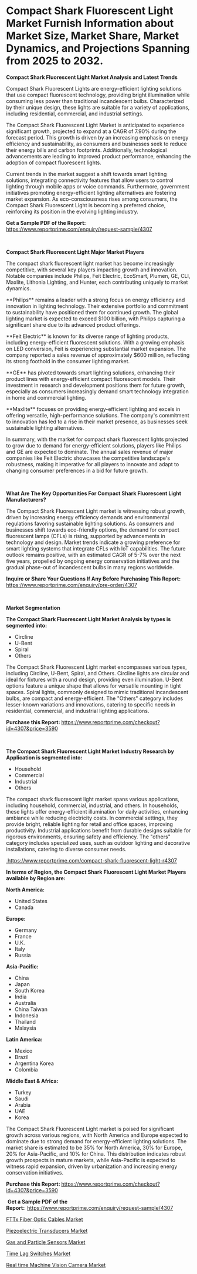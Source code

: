 <p><h1>Compact Shark Fluorescent Light Market Furnish Information about Market Size, Market Share, Market Dynamics, and Projections Spanning from 2025 to 2032.</h1></p><p><strong>Compact Shark Fluorescent Light Market Analysis and Latest Trends</strong></p>
<p><p>Compact Shark Fluorescent Lights are energy-efficient lighting solutions that use compact fluorescent technology, providing bright illumination while consuming less power than traditional incandescent bulbs. Characterized by their unique design, these lights are suitable for a variety of applications, including residential, commercial, and industrial settings.</p><p>The Compact Shark Fluorescent Light Market is anticipated to experience significant growth, projected to expand at a CAGR of 7.90% during the forecast period. This growth is driven by an increasing emphasis on energy efficiency and sustainability, as consumers and businesses seek to reduce their energy bills and carbon footprints. Additionally, technological advancements are leading to improved product performance, enhancing the adoption of compact fluorescent lights.</p><p>Current trends in the market suggest a shift towards smart lighting solutions, integrating connectivity features that allow users to control lighting through mobile apps or voice commands. Furthermore, government initiatives promoting energy-efficient lighting alternatives are fostering market expansion. As eco-consciousness rises among consumers, the Compact Shark Fluorescent Light is becoming a preferred choice, reinforcing its position in the evolving lighting industry.</p></p>
<p><strong>Get a Sample PDF of the Report:&nbsp;</strong> <a href="https://www.reportprime.com/enquiry/request-sample/4307?utm_campaign=2230&utm_medium=2&utm_source=Github&utm_content=ia&utm_term=19032025&utm_id=compact-shark-fluorescent-light">https://www.reportprime.com/enquiry/request-sample/4307</a></p>
<p>&nbsp;</p>
<p><strong>Compact Shark Fluorescent Light Major Market Players</strong></p>
<p><p>The compact shark fluorescent light market has become increasingly competitive, with several key players impacting growth and innovation. Notable companies include Philips, Feit Electric, EcoSmart, Plumen, GE, CLI, Maxlite, Lithonia Lighting, and Hunter, each contributing uniquely to market dynamics.</p><p>**Philips** remains a leader with a strong focus on energy efficiency and innovation in lighting technology. Their extensive portfolio and commitment to sustainability have positioned them for continued growth. The global lighting market is expected to exceed $100 billion, with Philips capturing a significant share due to its advanced product offerings.</p><p>**Feit Electric** is known for its diverse range of lighting products, including energy-efficient fluorescent solutions. With a growing emphasis on LED conversion, Feit is experiencing substantial market expansion. The company reported a sales revenue of approximately $600 million, reflecting its strong foothold in the consumer lighting market.</p><p>**GE** has pivoted towards smart lighting solutions, enhancing their product lines with energy-efficient compact fluorescent models. Their investment in research and development positions them for future growth, especially as consumers increasingly demand smart technology integration in home and commercial lighting.</p><p>**Maxlite** focuses on providing energy-efficient lighting and excels in offering versatile, high-performance solutions. The company's commitment to innovation has led to a rise in their market presence, as businesses seek sustainable lighting alternatives.</p><p>In summary, with the market for compact shark fluorescent lights projected to grow due to demand for energy-efficient solutions, players like Philips and GE are expected to dominate. The annual sales revenue of major companies like Feit Electric showcases the competitive landscape's robustness, making it imperative for all players to innovate and adapt to changing consumer preferences in a bid for future growth.</p></p>
<p>&nbsp;</p>
<p><strong>What Are The Key Opportunities For Compact Shark Fluorescent Light Manufacturers?</strong></p>
<p><p>The Compact Shark Fluorescent Light market is witnessing robust growth, driven by increasing energy efficiency demands and environmental regulations favoring sustainable lighting solutions. As consumers and businesses shift towards eco-friendly options, the demand for compact fluorescent lamps (CFLs) is rising, supported by advancements in technology and design. Market trends indicate a growing preference for smart lighting systems that integrate CFLs with IoT capabilities. The future outlook remains positive, with an estimated CAGR of 5-7% over the next five years, propelled by ongoing energy conservation initiatives and the gradual phase-out of incandescent bulbs in many regions worldwide.</p></p>
<p><strong>Inquire or Share Your Questions If Any Before Purchasing This Report:</strong> <a href="https://www.reportprime.com/enquiry/pre-order/4307?utm_campaign=2230&utm_medium=2&utm_source=Github&utm_content=ia&utm_term=19032025&utm_id=compact-shark-fluorescent-light">https://www.reportprime.com/enquiry/pre-order/4307</a></p>
<p>&nbsp;</p>
<p><strong>Market Segmentation</strong></p>
<p><strong>The Compact Shark Fluorescent Light Market Analysis by types is segmented into:</strong></p>
<p><ul><li>Circline</li><li>U-Bent</li><li>Spiral</li><li>Others</li></ul></p>
<p><p>The Compact Shark Fluorescent Light market encompasses various types, including Circline, U-Bent, Spiral, and Others. Circline lights are circular and ideal for fixtures with a round design, providing even illumination. U-Bent options feature a unique shape that allows for versatile mounting in tight spaces. Spiral lights, commonly designed to mimic traditional incandescent bulbs, are compact and energy-efficient. The "Others" category includes lesser-known variations and innovations, catering to specific needs in residential, commercial, and industrial lighting applications.</p></p>
<p><strong>Purchase this Report:&nbsp;</strong><a href="https://www.reportprime.com/checkout?id=4307&price=3590&utm_campaign=2230&utm_medium=2&utm_source=Github&utm_content=ia&utm_term=19032025&utm_id=compact-shark-fluorescent-light">https://www.reportprime.com/checkout?id=4307&price=3590</a></p>
<p>&nbsp;</p>
<p><strong>The Compact Shark Fluorescent Light Market Industry Research by Application is segmented into:</strong></p>
<p><ul><li>Household</li><li>Commercial</li><li>Industrial</li><li>Others</li></ul></p>
<p><p>The compact shark fluorescent light market spans various applications, including household, commercial, industrial, and others. In households, these lights offer energy-efficient illumination for daily activities, enhancing ambiance while reducing electricity costs. In commercial settings, they provide bright, reliable lighting for retail and office spaces, improving productivity. Industrial applications benefit from durable designs suitable for rigorous environments, ensuring safety and efficiency. The "others" category includes specialized uses, such as outdoor lighting and decorative installations, catering to diverse consumer needs.</p></p>
<p><a href="https://www.reportprime.com/compact-shark-fluorescent-light-r4307?utm_campaign=2230&utm_medium=2&utm_source=Github&utm_content=ia&utm_term=19032025&utm_id=compact-shark-fluorescent-light">&nbsp;https://www.reportprime.com/compact-shark-fluorescent-light-r4307</a></p>
<p><strong>In terms of Region, the Compact Shark Fluorescent Light Market Players available by Region are:</strong></p>
<p>
    <p> <strong> North America: </strong>
        <ul>
            <li>United States</li>
            <li>Canada</li>
        </ul>
        </p> 
    <p> <strong> Europe: </strong>
        <ul>
            <li>Germany</li>
            <li>France</li>
            <li>U.K.</li>
            <li>Italy</li>
            <li>Russia</li>
        </ul>
        </p> 
    <p> <strong> Asia-Pacific: </strong>
        <ul>
            <li>China</li>
            <li>Japan</li>
            <li>South Korea</li>
            <li>India</li>
            <li>Australia</li>
            <li>China Taiwan</li>
            <li>Indonesia</li>
            <li>Thailand</li>
            <li>Malaysia</li>
        </ul>
        </p> 
    <p> <strong> Latin America: </strong>
        <ul>
            <li>Mexico</li>
            <li>Brazil</li>
            <li>Argentina Korea</li>
            <li>Colombia</li>
        </ul>
        </p> 
    <p> <strong> Middle East & Africa: </strong>
        <ul>
            <li>Turkey</li>
            <li>Saudi</li>
            <li>Arabia</li>
            <li>UAE</li>
            <li>Korea</li>
        </ul>
    </p>
    </p>
<p><p>The Compact Shark Fluorescent Light market is poised for significant growth across various regions, with North America and Europe expected to dominate due to strong demand for energy-efficient lighting solutions. The market share is estimated to be 35% for North America, 30% for Europe, 20% for Asia-Pacific, and 10% for China. This distribution indicates robust growth prospects in mature markets, while Asia-Pacific is expected to witness rapid expansion, driven by urbanization and increasing energy conservation initiatives.</p></p>
<p><strong>Purchase this Report: </strong><a href="https://www.reportprime.com/checkout?id=4307&price=3590&utm_campaign=2230&utm_medium=2&utm_source=Github&utm_content=ia&utm_term=19032025&utm_id=compact-shark-fluorescent-light">https://www.reportprime.com/checkout?id=4307&price=3590</a></p>
<p>&nbsp;<strong>Get a Sample PDF of the Report:&nbsp;&nbsp;</strong><a href="https://www.reportprime.com/enquiry/request-sample/4307?utm_campaign=2230&utm_medium=2&utm_source=Github&utm_content=ia&utm_term=19032025&utm_id=compact-shark-fluorescent-light">https://www.reportprime.com/enquiry/request-sample/4307</a></p>
<p><strong></strong></p>
<p><p><a href="https://github.com/scaseiargas/Market-Research-Report-List-1/blob/main/fttx-fiber-optic-cables-market.md?utm_campaign=2230&utm_medium=2&utm_source=Github&utm_content=ia&utm_term=19032025&utm_id=compact-shark-fluorescent-light">FTTx Fiber Optic Cables Market</a></p><p><a href="https://github.com/ovtkosle/Market-Research-Report-List-1/blob/main/piezoelectric-transducers-market.md?utm_campaign=2230&utm_medium=2&utm_source=Github&utm_content=ia&utm_term=19032025&utm_id=compact-shark-fluorescent-light">Piezoelectric Transducers Market</a></p><p><a href="https://github.com/ngozudapshi/Market-Research-Report-List-1/blob/main/gas-and-particle-sensors-market.md?utm_campaign=2230&utm_medium=2&utm_source=Github&utm_content=ia&utm_term=19032025&utm_id=compact-shark-fluorescent-light">Gas and Particle Sensors Market</a></p><p><a href="https://github.com/nabadeneme/Market-Research-Report-List-1/blob/main/time-lag-switches-market.md?utm_campaign=2230&utm_medium=2&utm_source=Github&utm_content=ia&utm_term=19032025&utm_id=compact-shark-fluorescent-light">Time Lag Switches Market</a></p><p><a href="https://github.com/vitrilaoire/Market-Research-Report-List-1/blob/main/real-time-machine-vision-camera-market.md?utm_campaign=2230&utm_medium=2&utm_source=Github&utm_content=ia&utm_term=19032025&utm_id=compact-shark-fluorescent-light">Real time Machine Vision Camera Market</a></p></p>